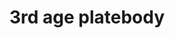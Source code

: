 ---
layout: item
title: 3rd age platebody
item-id: 10348
datatable: true
id: 10348
name: "3rd age platebody"
members: true
lowalch: 80000
highalch: 120000
examine: "Fabulously ancient armour beaten from magical silver."
monsters:
  - id: 8633
    name: "The Mimic"
    members: true
    combat_level: 186
    wiki_url: "https://oldschool.runescape.wiki/w/The_Mimic"
    drops:
      - quantity: "1"
        rarity: 0.00019069412662090009
    image: "https://oldschool.runescape.wiki/images/f/f3/The_Mimic.png?b45f4"
---
